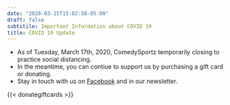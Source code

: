 ```yaml
---
date: "2020-03-15T15:02:38-05:00"
draft: false
subtitile: Important Information about COVID 19
title: COVID 19 Update
---
```

- As of Tuesday, March 17th, 2020, ComedySportz temporarily closing to practice social distancing.
- In the meantime, you can contiue to support us by purchasing a gift card or donating.
- Stay in touch with us on [Facebook](https://www.facebook.com/ComedySportzSanAntonio/) and in our newsletter.

{{< donategiftcards >}}
